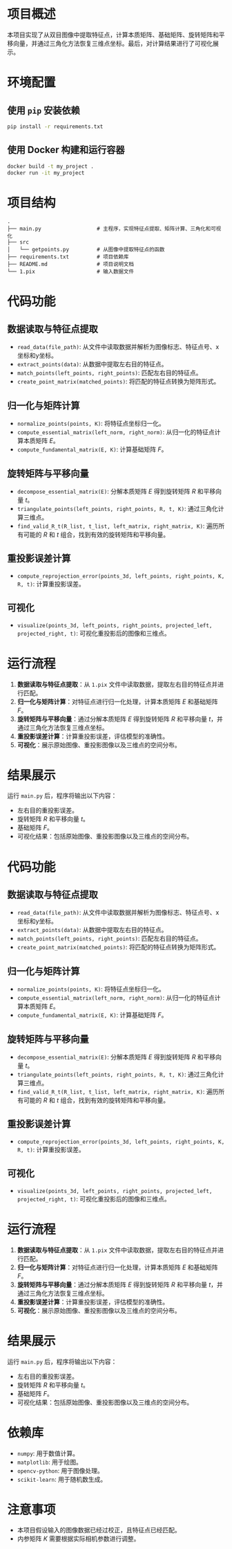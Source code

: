 # 项目概述

本项目实现了从双目图像中提取特征点，计算本质矩阵、基础矩阵、旋转矩阵和平移向量，并通过三角化方法恢复三维点坐标。最后，对计算结果进行了可视化展示。

# 环境配置

## 使用 `pip` 安装依赖

```sh
pip install -r requirements.txt
```

## 使用 Docker 构建和运行容器

```sh
docker build -t my_project .
docker run -it my_project
```

# 项目结构

```
.
├── main.py                  # 主程序，实现特征点提取、矩阵计算、三角化和可视化
├── src
│   └── getpoints.py         # 从图像中提取特征点的函数
├── requirements.txt         # 项目依赖库
├── README.md                # 项目说明文档
└── 1.pix                    # 输入数据文件
```

# 代码功能

## 数据读取与特征点提取

- `read_data(file_path)`: 从文件中读取数据并解析为图像标志、特征点号、x坐标和y坐标。
- `extract_points(data)`: 从数据中提取左右目的特征点。
- `match_points(left_points, right_points)`: 匹配左右目的特征点。
- `create_point_matrix(matched_points)`: 将匹配的特征点转换为矩阵形式。

## 归一化与矩阵计算

- `normalize_points(points, K)`: 将特征点坐标归一化。
- `compute_essential_matrix(left_norm, right_norm)`: 从归一化的特征点计算本质矩阵 $E$。
- `compute_fundamental_matrix(E, K)`: 计算基础矩阵 $F$。

## 旋转矩阵与平移向量

- `decompose_essential_matrix(E)`: 分解本质矩阵 $E$ 得到旋转矩阵 $R$ 和平移向量 $t$。
- `triangulate_points(left_points, right_points, R, t, K)`: 通过三角化计算三维点。
- `find_valid_R_t(R_list, t_list, left_matrix, right_matrix, K)`: 遍历所有可能的 $R$ 和 $t$ 组合，找到有效的旋转矩阵和平移向量。

## 重投影误差计算

- `compute_reprojection_error(points_3d, left_points, right_points, K, R, t)`: 计算重投影误差。

## 可视化

- `visualize(points_3d, left_points, right_points, projected_left, projected_right, t)`: 可视化重投影后的图像和三维点。

# 运行流程

1. **数据读取与特征点提取**：从 `1.pix` 文件中读取数据，提取左右目的特征点并进行匹配。
2. **归一化与矩阵计算**：对特征点进行归一化处理，计算本质矩阵 $E$ 和基础矩阵 $F$。
3. **旋转矩阵与平移向量**：通过分解本质矩阵 $E$ 得到旋转矩阵 $R$ 和平移向量 $t$，并通过三角化方法恢复三维点坐标。
4. **重投影误差计算**：计算重投影误差，评估模型的准确性。
5. **可视化**：展示原始图像、重投影图像以及三维点的空间分布。

# 结果展示

运行 `main.py` 后，程序将输出以下内容：

- 左右目的重投影误差。
- 旋转矩阵 $R$ 和平移向量 $t$。
- 基础矩阵 $F$。
- 可视化结果：包括原始图像、重投影图像以及三维点的空间分布。

# 代码功能

## 数据读取与特征点提取

- `read_data(file_path)`: 从文件中读取数据并解析为图像标志、特征点号、x坐标和y坐标。
- `extract_points(data)`: 从数据中提取左右目的特征点。
- `match_points(left_points, right_points)`: 匹配左右目的特征点。
- `create_point_matrix(matched_points)`: 将匹配的特征点转换为矩阵形式。

## 归一化与矩阵计算

- `normalize_points(points, K)`: 将特征点坐标归一化。
- `compute_essential_matrix(left_norm, right_norm)`: 从归一化的特征点计算本质矩阵 $E$。
- `compute_fundamental_matrix(E, K)`: 计算基础矩阵 $F$。

## 旋转矩阵与平移向量

- `decompose_essential_matrix(E)`: 分解本质矩阵 $E$ 得到旋转矩阵 $R$ 和平移向量 $t$。
- `triangulate_points(left_points, right_points, R, t, K)`: 通过三角化计算三维点。
- `find_valid_R_t(R_list, t_list, left_matrix, right_matrix, K)`: 遍历所有可能的 $R$ 和 $t$ 组合，找到有效的旋转矩阵和平移向量。

## 重投影误差计算

- `compute_reprojection_error(points_3d, left_points, right_points, K, R, t)`: 计算重投影误差。

## 可视化

- `visualize(points_3d, left_points, right_points, projected_left, projected_right, t)`: 可视化重投影后的图像和三维点。

# 运行流程

1. **数据读取与特征点提取**：从 `1.pix` 文件中读取数据，提取左右目的特征点并进行匹配。
2. **归一化与矩阵计算**：对特征点进行归一化处理，计算本质矩阵 $E$ 和基础矩阵 $F$。
3. **旋转矩阵与平移向量**：通过分解本质矩阵 $E$ 得到旋转矩阵 $R$ 和平移向量 $t$，并通过三角化方法恢复三维点坐标。
4. **重投影误差计算**：计算重投影误差，评估模型的准确性。
5. **可视化**：展示原始图像、重投影图像以及三维点的空间分布。

# 结果展示

运行 `main.py` 后，程序将输出以下内容：

- 左右目的重投影误差。
- 旋转矩阵 $R$ 和平移向量 $t$。
- 基础矩阵 $F$。
- 可视化结果：包括原始图像、重投影图像以及三维点的空间分布。

# 依赖库

- `numpy`: 用于数值计算。
- `matplotlib`: 用于绘图。
- `opencv-python`: 用于图像处理。
- `scikit-learn`: 用于随机数生成。

# 注意事项

- 本项目假设输入的图像数据已经过校正，且特征点已经匹配。
- 内参矩阵 $K$ 需要根据实际相机参数进行调整。

